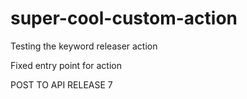 # super-cool-custom-action

Testing the keyword releaser action

Fixed entry point for action 

POST TO API RELEASE 7
